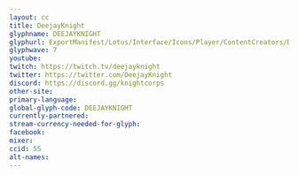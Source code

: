 ```yaml
---
layout: cc
title: DeejayKnight
glyphname: DEEJAYKNIGHT
glyphurl: ExportManifest/Lotus/Interface/Icons/Player/ContentCreators/DeejayKnight.png
glyphwave: 7
youtube:
twitch: https://twitch.tv/deejayknight
twitter: https://twitter.com/DeejayKnight
discord: https://discord.gg/knightcorps
other-site:
primary-language:
global-glyph-code: DEEJAYKNIGHT
currently-partnered:
stream-currency-needed-for-glyph:
facebook:
mixer:
ccid: 55
alt-names:
---
```

